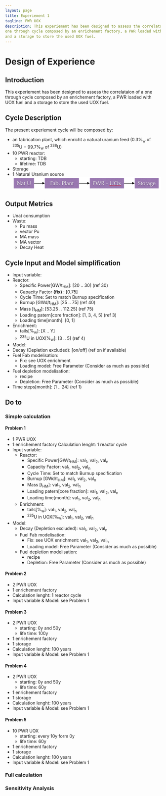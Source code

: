 ```yaml
---
layout: page
title: Experiement 1
tagline: PWR UOX
description: This experiement has been designed to assess the correlataion of a
one through cycle composed by an enrichement factory, a PWR loaded with UOX fuel
and a storage to store the used UOX fuel.
---
```


# Design of Experience

## Introduction
This experiement has been designed to assess the correlataion of a
one through cycle composed by an enrichement factory, a PWR loaded with UOX fuel
and a storage to store the used UOX fuel.


## Cycle Description
The present experiement cycle will be composed by:
  - an fabrication plant, which enricht a natural uranium feed (0.3%<sub>w</sub> of <sup>235</sup>U + 99.7%<sub>w</sub> of <sup>238</sup>U)
  - 10 PWR reactor:
    - starting: TDB
    - lifetime: TDB
  - Storage
  - 1 Natural Uranium source
![Experiement 1 Shema](exp1.png)


## Output Metrics
- Unat consumption
- Waste:
  - Pu mass
  - vector Pu
  - MA mass
  - MA vector 
  - Decay Heat 


## Cycle Input and Model simplification
- Input variable:
 - Reactor:
   - Specific Power[GW/t<sub>HM</sub>]: [20 .. 30] (ref 30)
   - Capacity Factor **(fix)** : [0.75]
   - Cycle Time: Set to match Burnup specification
   - Burnup [GWd/t<sub>HM</sub>]: [25 .. 75] (ref 40) 
   - Mass [t<sub>HM</sub>]: [53.25 .. 112.25] (ref 75) 
   - Loading patern[core fraction]: [1, 3, 4, 5] (ref 3)
   - Loading time[month]: [0, 1]
 - Enrichment:
   - tails[%<sub>w</sub>]: [X .. Y]
   - <sup>235</sup>U in UOX[%<sub>w</sub>]: [3 .. 5] (ref 4)
- Model:
 - Decay (Depletion excluded): [on/off] (ref on if available)
 - Fuel Fab modelisation: 
   - Fix: see UOX enrichment
   - Loading model: Free Parameter (Consider as much as possible)
 - Fuel depletion modelisation:
   - recipe 
   - Depletion: Free Parameter (Consider as much as possible)
 - Time steps[month]: [1 .. 24] (ref 1)

## Do to

### Simple calculation

#### Problem 1
- 1 PWR UOX
- 1 enrichement factory
Calculation lenght: 1 reactor cycle
- Input variable:
  - Reactor:
    - Specific Power[GW/t<sub>HM</sub>]: val<sub>1</sub>, val<sub>2</sub>, val<sub>n 
    - Capacity Factor: val<sub>1</sub>, val<sub>2</sub>, val<sub>n 
    - Cycle Time: Set to match Burnup specification
    - Burnup [GWd/t<sub>HM</sub>]: val<sub>1</sub>, val<sub>2</sub>, val<sub>n 
    - Mass [t<sub>HM</sub>]: val<sub>1</sub>, val<sub>2</sub>, val<sub>n  
    - Loading patern[core fraction]: val<sub>1</sub>, val<sub>2</sub>, val<sub>n 
    - Loading time[month]: val<sub>1</sub>, val<sub>2</sub>, val<sub>n 
  - Enrichment:
    - tails[%<sub>w</sub>]: val<sub>1</sub>, val<sub>2</sub>, val<sub>n 
    - <sup>235</sup>U in UOX[%<sub>w</sub>]: val<sub>1</sub>, val<sub>2</sub>, val<sub>n
- Model:
  - Decay (Depletion excluded): val<sub>1</sub>, val<sub>2</sub>, val<sub>n 
  - Fuel Fab modelisation: 
    - Fix: see UOX enrichment: val<sub>1</sub>, val<sub>2</sub>, val<sub>n 
    - Loading model: Free Parameter (Consider as much as possible)
  - Fuel depletion modelisation:
    - recipe 
    - Depletion: Free Parameter (Consider as much as possible)

#### Problem 2
  - 2 PWR UOX
  - 1 enrichement factory
  - Calculation lenght: 1 reactor cycle
  - Input variable & Model: see Problem 1

#### Problem 3
  - 2 PWR UOX
    - starting: 0y and 50y
    - life time: 100y
  - 1 enrichement factory
  - 1 storage
  - Calculation lenght: 100 years
  - Input variable & Model: see Problem 1

#### Problem 4
  - 2 PWR UOX
    - starting: 0y and 50y
    - life time: 60y
  - 1 enrichement factory
  - 1 storage
  - Calculation lenght: 100 years
  - Input variable & Model: see Problem 1

#### Problem 5
  - 10 PWR UOX
    - starting: every 10y form 0y
    - life time: 60y
  - 1 enrichement factory
  - 1 storage
  - Calculation lenght: 100 years
  - Input variable & Model: see Problem 1

### Full calculation
  

### Sensitivity Analysis
